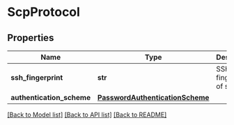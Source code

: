 # ScpProtocol

## Properties
Name | Type | Description | Notes
------------ | ------------- | ------------- | -------------
**ssh_fingerprint** | **str** | SSH fingerprint of server | 
**authentication_scheme** | [**PasswordAuthenticationScheme**](PasswordAuthenticationScheme.md) |  | 

[[Back to Model list]](../README.md#documentation-for-models) [[Back to API list]](../README.md#documentation-for-api-endpoints) [[Back to README]](../README.md)

